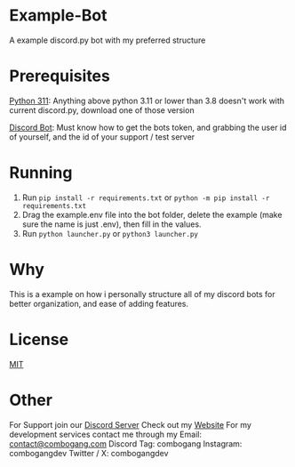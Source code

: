 # Example-Bot
A example discord.py bot with my preferred structure

# Prerequisites
[Python 311](https://www.python.org/downloads/release/python-3116/): Anything above python 3.11 or lower than 3.8 doesn't work with current discord.py, download one of those version

[Discord Bot](https://discord.com/developers/applications): Must know how to get the bots token, and grabbing the user id of yourself, and the id of your support / test server

# Running
1. Run ```pip install -r requirements.txt``` or ```python -m pip install -r requirements.txt```
2. Drag the example.env file into the bot folder, delete the example (make sure the name is just .env), then fill in the values.
3. Run ```python launcher.py``` or ```python3 launcher.py```

# Why
This is a example on how i personally structure all of my discord bots for better organization, and ease of adding features.

# License
[MIT](https://opensource.org/license/mit/)

# Other
For Support join our [Discord Server](https://discord.gg/VydyERgcxR)
Check out my [Website](https://combogang.com)
For my development services contact me through my
Email: contact@combogang.com
Discord Tag: combogang
Instagram: combogangdev
Twitter / X: combogangdev